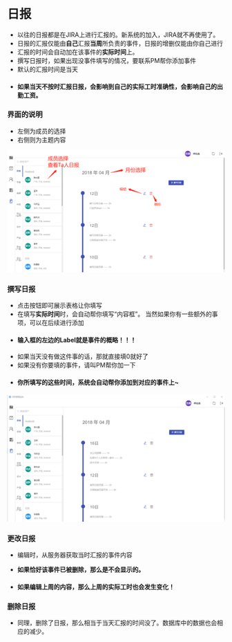 # 日报

* 以往的日报都是在JIRA上进行汇报的。新系统的加入，JIRA就不再使用了。
* 日报的汇报仅能由**自己**汇报**当周**所负责的事件，日报的增删仅能由你自己进行
* 汇报的时间会自动加在该事件的**实际时间**上。
* 撰写日报时，如果出现没事件填写的情况，要联系PM帮你添加事件
* 默认的汇报时间是当天
* #### **如果当天不按时汇报日报，会影响到自己的实际工时准确性，会影响自己的出勤工资。**

### 界面的说明

* 左侧为成员的选择
* 右侧则为主题内容

![](/assets/图片3.png)

### 撰写日报

* 点击按钮即可展示表格让你填写
* 在填写**实际时间**时，会自动帮你填写“内容框”。 当然如果你有一些额外的事项，可以在后续进行添加
* #### **输入框的左边的Label就是事件的概略！！！**
* 如果当天没有做这件事的话，那就直接填0就好了
* 如果没有你要填的事件，请叫PM帮你加一下
* #### **你所填写的这些时间，系统会自动帮你添加到对应的事件上~**

![](/assets/填写日报.gif)

### 更改日报

* 编辑时，从服务器获取当时汇报的事件内容

* **如果恰好该事件已被删除，那么是不会显示的。**

* #### 如果编辑上周的内容，那么上周的实际工时也会发生变化！

### 删除日报

* 同理，删除了日报，那么相当于当天汇报的时间没了。数据库中的数据也会相应的减少。



